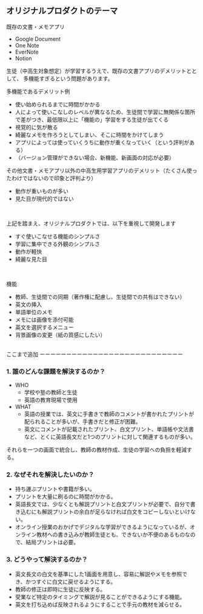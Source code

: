 ## オリジナルプロダクトのテーマ

既存の文書・メモアプリ
- Google Document
- One Note
- EverNote
- Notion

生徒（中高生対象想定）が学習するうえで、既存の文書アプリのデメリットととして、
多機能すぎるという問題があります。

多機能であるデメリット例
- 使い始められるまでに時間がかかる
- 人によって使いこなしのレベルが異なるため、生徒間で学習に無関係な箇所で差がつき、最低限以上に「機能の」学習をする生徒が出てくる
- 視覚的に気が散る
- 綺麗なメモを作ろうとしてしまい、そこに時間をかけてしまう
- アプリによっては使っていくうちに動作が重くなっていく（という評判がある）
- （バージョン管理ができない場合、新機能、新画面の対応が必要）

その他文書・メモアプリ以外の中高生用学習アプリのデメリット（たくさん使ったわけではないので印象と評判より）
- 動作が重いものが多い
- 見た目が現代的ではない

<br>

上記を踏まえ、オリジナルプロダクトでは、以下を重視して開発します
- すぐ使いこなせる機能のシンプルさ
- 学習に集中できる外観のシンプルさ
- 動作が軽快
- 綺麗な見た目

<br>

機能

- 教師、生徒間での同期（著作権に配慮し、生徒間での共有はできない）
- 英文の挿入
- 単語単位のメモ
- メモには画像を添付可能
- 英文を選択するメニュー
- 背景画像の変更（紙の質感にしたい）


<br>
ここまで追加
ーーーーーーーーーーーーーーーーーーーーーーーーーーー


### 1. 誰のどんな課題を解決するのか？
  - WHO
    - 学校や塾の教師と生徒
    - 英語の教育現場で使用
  - WHAT  
     - 英語の授業では、英文に手書きで教師のコメントが書かれたプリントが配られることが多いが、手書きだと修正が困難。
     - 英文にコメントが記載されたプリント、白文プリント、単語帳や文法書など、とくに英語長文だと1つのプリントに対して関連するものが多い。  
  
  それらを一つの画面で統合し、教師の教材作成、生徒の学習への負担を軽減する。

### 2. なぜそれを解決したいのか？
- 持ち運ぶプリントや書籍が多い。
- プリントを大量に刷るのに時間がかかる。
- 英語長文では、少なくとも解説プリントと白文プリントが必要で、自分で書き込むにも解説プリントの余白が足らなければ白文をコピーしないといけない。
- オンライン授業のおかげでデジタルな学習ができるようになっているが、オンライン教材への書き込みが教師生徒とも、できないか不便のあるものなので、結局プリントは必要。

### 3. どうやって解決するのか？
- 英文長文の白文を基準にした1画面を用意し、容易に解説やメモを参照でき、かつすぐに白文に戻せるようにする。
- 教師の修正は即時に生徒に反映する。
- 受業など特定のタイミングで解説が見ることができるようにする機能。
- 英文を打ち込めば反映されるようにすることで手元の教材を減らせる。